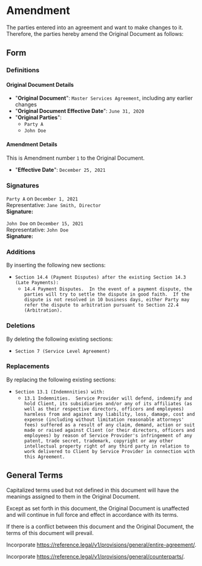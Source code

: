 # Amendment

The parties entered into an agreement and want to make changes to it.  Therefore, the parties hereby amend the Original Document as follows:

## Form

### Definitions

#### Original Document Details

* "**Original Document**": `Master Services Agreement`, including any earlier changes
* "**Original Document Effective Date**": `June 31, 2020`
* "**Original Parties**":
    * `Party A`
    * `John Doe`

#### Amendment Details

This is Amendment number `1` to the Original Document.

* "**Effective Date**": `December 25, 2021`

### Signatures

`Party A` on `December 1, 2021`  
Representative: `Jane Smith, Director`  
**Signature:**

`John Doe` on `December 15, 2021`  
Representative: `John Doe`  
**Signature:**

### Additions

By inserting the following new sections:

* `Section 14.4 (Payment Disputes) after the existing Section 14.3 (Late Payments):`
    * `14.4 Payment Disputes.  In the event of a payment dispute, the parties will try to settle the dispute in good faith.  If the dispute is not resolved in 10 business days, either Party may refer the dispute to arbitration pursuant to Section 22.4 (Arbitration).`

### Deletions

By deleting the following existing sections:

* `Section 7 (Service Level Agreement)`

### Replacements

By replacing the following existing sections:

* `Section 13.1 (Indemnnities) with:`
    * `13.1 Indemnities.  Service Provider will defend, indemnify and hold Client, its subsidiaries and/or any of its affiliates (as well as their respective directors, officers and employees) harmless from and against any liability, loss, damage, cost and expense (including without limitation reasonable attorneys' fees) suffered as a result of any claim, demand, action or suit made or raised against Client (or their directors, officers and employees) by reason of Service Provider's infringement of any patent, trade secret, trademark, copyright or any other intellectual property right of any third party in relation to work delivered to Client by Service Provider in connection with this Agreement.`

## General Terms

Capitalized terms used but not defined in this document will have the meanings assigned to them in the Original Document.

Except as set forth in this document, the Original Document is unaffected and will continue in full force and effect in accordance with its terms.

If there is a conflict between this document and the Original Document, the terms of this document will prevail.

Incorporate <https://reference.legal/v1/provisions/general/entire-agreement/>.

Incorporate <https://reference.legal/v1/provisions/general/counterparts/>.

